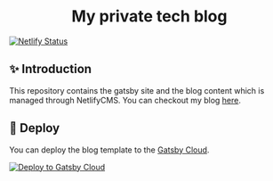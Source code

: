 <h1 align="center">
  My private tech blog
</h1>

[![Netlify Status](https://api.netlify.com/api/v1/badges/b09ff07a-ddbd-4c98-94d1-08834c3427b7/deploy-status)](https://app.netlify.com/sites/timon-masberg-blog/deploys)

## ✨ Introduction
This repository contains the gatsby site and the blog content which is managed through NetlifyCMS. You can checkout my blog [here](https://blog.timonmasberg.com).

## 💫 Deploy
You can deploy the blog template to the [Gatsby Cloud](https://www.gatsbyjs.com/cloud/).  <br> 

[<img src="https://www.gatsbyjs.com/deploynow.svg" alt="Deploy to Gatsby Cloud">](https://www.gatsbyjs.com/dashboard/deploynow?url=https://github.com/gatsbyjs/gatsby-starter-blog)


